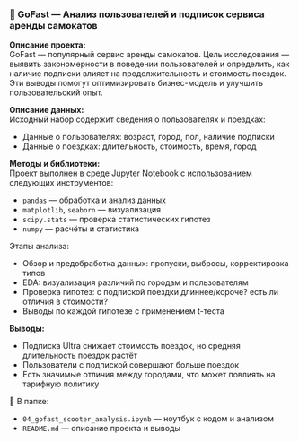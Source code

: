 ### 🛴 GoFast — Анализ пользователей и подписок сервиса аренды самокатов

**Описание проекта:**  
GoFast — популярный сервис аренды самокатов. Цель исследования — выявить закономерности в поведении пользователей и определить, как наличие подписки влияет на продолжительность и стоимость поездок. Эти выводы помогут оптимизировать бизнес-модель и улучшить пользовательский опыт.

**Описание данных:**  
Исходный набор содержит сведения о пользователях и поездках:
- Данные о пользователях: возраст, город, пол, наличие подписки
- Данные о поездках: длительность, стоимость, время, город

**Методы и библиотеки:**  
Проект выполнен в среде Jupyter Notebook с использованием следующих инструментов:
- `pandas` — обработка и анализ данных  
- `matplotlib`, `seaborn` — визуализация  
- `scipy.stats` — проверка статистических гипотез  
- `numpy` — расчёты и статистика  

Этапы анализа:
- Обзор и предобработка данных: пропуски, выбросы, корректировка типов
- EDA: визуализация различий по городам и пользователям
- Проверка гипотез: с подпиской поездки длиннее/короче? есть ли отличия в стоимости?
- Выводы по каждой гипотезе с применением t-теста

**Выводы:**  
- Подписка Ultra снижает стоимость поездок, но средняя длительность поездок растёт  
- Пользователи с подпиской совершают больше поездок  
- Есть значимые отличия между городами, что может повлиять на тарифную политику

📁 В папке:
- `04_gofast_scooter_analysis.ipynb` — ноутбук с кодом и анализом  
- `README.md` — описание проекта и выводы
